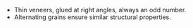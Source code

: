 - Thin veneers, glued at right angles, always an odd number.
- Alternating grains ensure similar structural properties.
